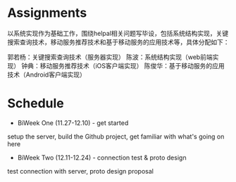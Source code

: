 # Assignments

以系统实现作为基础工作，围绕helpal相关问题写毕设，包括系统结构实现，关键搜索查询技术，移动服务推荐技术和基于移动服务的应用技术等，具体分配如下：

郭若杨：关键搜索查询技术（服务器实现）
陈波：系统结构实现（web前端实现）
钟典：移动服务推荐技术（iOS客户端实现）
陈俊华：基于移动服务的应用技术（Android客户端实现）

# Schedule

* BiWeek One (11.27-12.10) - get started

setup the server, build the Github project, get familiar with what's going on here

* BiWeek Two (12.11-12.24) - connection test & proto design

test connection with server, proto design proposal

